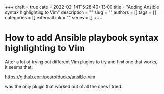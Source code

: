 +++ 
draft = true
date = 2022-02-14T15:28:40+13:00
title = "Adding Ansible syntax highlighting to Vim"
description = ""
slug = ""
authors = []
tags = []
categories = []
externalLink = ""
series = []
+++

# How to add Ansible playbook syntax highlighting to Vim

After a lot of trying out different Vim plugins to try and find one that works, it seems that:

https://github.com/pearofducks/ansible-vim

was the only plugin that worked out of all the ones I tried.
